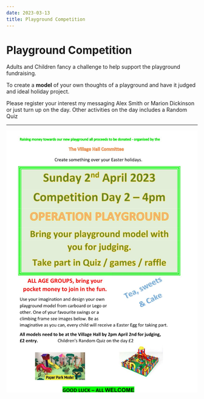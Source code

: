 ```yaml
---
date: 2023-03-13
title: Playground Competition
---
```


# Playground Competition



Adults and Children fancy a challenge to help support the playground
fundraising.

To create a **model** of your own thoughts of a playground
and have it judged and ideal holiday project.

Please register your
interest my messaging Alex Smith or Marion  Dickinson or just turn up on the
day. Other activities on the day includes a Random Quiz

----

![poster](playground-model.jpg)
